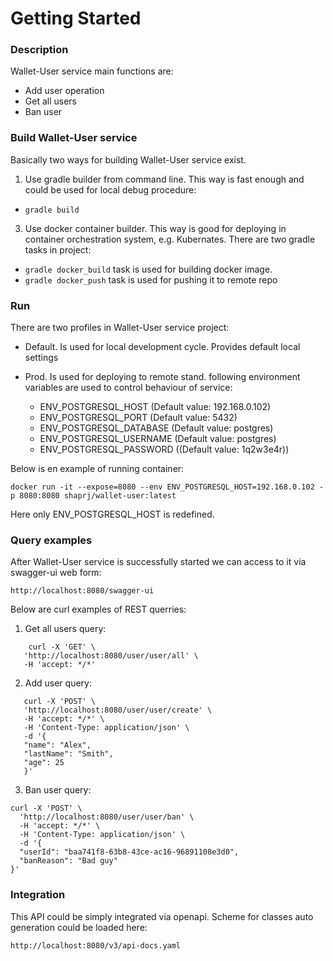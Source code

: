# Getting Started

### Description

Wallet-User service main functions are:
* Add user operation
* Get all users
* Ban user

### Build Wallet-User service

Basically two ways for building Wallet-User service exist.

1. Use gradle builder from command line. This way is fast enough and could be used for local debug procedure:

* ```gradle build```

3. Use docker container builder. This way is good for deploying in container orchestration system, e.g. Kubernates. There are two gradle tasks in project:
* ```gradle docker_build``` task is used for building docker image.
* ```gradle docker_push``` task is used for pushing it to remote repo



### Run

There are two profiles in Wallet-User service project:

* Default. Is used for local development cycle. Provides default local settings 
* Prod. Is used for deploying to remote stand. following environment variables are used to control behaviour of service:

  * ENV_POSTGRESQL_HOST (Default value: 192.168.0.102)
  * ENV_POSTGRESQL_PORT (Default value: 5432)
  * ENV_POSTGRESQL_DATABASE (Default value: postgres)
  * ENV_POSTGRESQL_USERNAME (Default value: postgres)
  * ENV_POSTGRESQL_PASSWORD ((Default value: 1q2w3e4r))

Below is en example of running container:

```docker run -it --expose=8080 --env ENV_POSTGRESQL_HOST=192.168.0.102 -p 8080:8080 shaprj/wallet-user:latest```

Here only ENV_POSTGRESQL_HOST is redefined.

### Query examples

After Wallet-User service is successfully started we can access to it via swagger-ui web form:

```http://localhost:8080/swagger-ui```

Below are curl examples of REST querries:

1. Get all users query:
```
    curl -X 'GET' \
   'http://localhost:8080/user/user/all' \
   -H 'accept: */*'
```
2. Add user query:
```
   curl -X 'POST' \
   'http://localhost:8080/user/user/create' \
   -H 'accept: */*' \
   -H 'Content-Type: application/json' \
   -d '{
   "name": "Alex",
   "lastName": "Smith",
   "age": 25
   }'
```
3. Ban user query:
```
curl -X 'POST' \
  'http://localhost:8080/user/user/ban' \
  -H 'accept: */*' \
  -H 'Content-Type: application/json' \
  -d '{
  "userId": "baa741f8-63b8-43ce-ac16-96891108e3d0",
  "banReason": "Bad guy"
}'
```

### Integration

This API could be simply integrated via openapi. Scheme for classes auto generation could be loaded here:

```http://localhost:8080/v3/api-docs.yaml```

